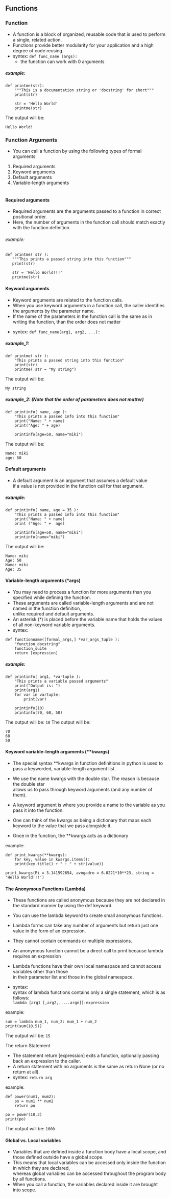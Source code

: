## Functions

### Function
- A function is a block of organized, reusable code that is used to perform a single, related action. 
- Functions provide better modularity for your application and a high degree of code reusing.
- syntex: `def func_name (args):`<br>
  - the function can work with 0 arguments

##### example:
```
def printme(str):
	"""This is a documentation string or 'docstring' for short"""
	print(str)
			
	str = 'Hello World'
	printme(str)
```
The output will be:
```
Hello World!
```
	
### Function Arguments
- You can call a function by using the following types of formal arguments:

1. Required arguments<br>
2. Keyword arguments<br>
3. Default arguments<br>
4. Variable-length arguments<br><br>

#### Required arguments
- Required arguments are the arguments passed to a function in correct positional order.
- Here, the number of arguments in the function call should match exactly with the function definition.

###### example:	
```
def printme( str ):
   """This prints a passed string into this function"""
   print(str)
				
   str = 'Hello World!!!'
   printme(str)
```


#### Keyword arguments
  - Keyword arguments are related to the function calls.
  - When you use keyword arguments in a function call, the caller identifies the arguments by the parameter name.
  - If the name of the parameters in the function call is the same as in writing the function, than the order does not matter
*	syntex:	`def func_name(arg1, arg2, ...):`

##### example_1:
```
def printme( str ):
	"This prints a passed string into this function"
	print(str)
	printme( str = "My string")
```
The output will be: 
```
My string
```
	
##### example_2: (Note that the order of parameters does not matter)
```
def printinfo( name, age ):
	"This prints a passed info into this function"
	print("Name: " + name)
	print("Age: " + age)

	printinfo(age=50, name="miki")
```
The output will be:
```
Name: miki
age: 50
```


#### Default arguments
  - A default argument is an argument that assumes a default value<br>
  if a value is not provided in the function call for that argument.

##### example:
```
def printinfo( name, age = 35 ):
	"This prints a passed info into this function"
	print("Name: " + name)
	print ("Age: " +  age)

	printinfo(age=50, name="miki")
	printinfo(name="miki")
```
The output will be:
```
Name: miki
Age: 50
Name: miki
Age: 35
```

#### Variable-length arguments (*args)
  - You may need to process a function for more arguments than you specified while defining the function.
  - These arguments are called variable-length arguments and are not named in the function definition,<br>
	unlike required and default arguments.
- An asterisk (*) is placed before the variable name that holds the values of all non-keyword variable arguments.
- syntex:
```
def functionname([formal_args,] *var_args_tuple ):
	"function_docstring"
	function_suite
	return [expression]
```

##### example:
```
def printinfo( arg1, *vartuple ):
	"This prints a variable passed arguments"
	print("Output is: ")
	print(arg1)
	for var in vartuple:
		print(var)
		
	printinfo(10)
	printinfo(70, 60, 50)
```
The output will be: `10`
The output will be:
```
70
60
50
```

#### Keyword variable-length arguments (**kwargs)
- The special syntax **kwargs in function definitions in python is used to pass a keyworded, variable-length argument list.
- We use the name kwargs with the double star. The reason is because the double star<br>
allows us to pass through keyword arguments (and any number of them).

- A keyword argument is where you provide a name to the variable as you pass it into the function.
- One can think of the kwargs as being a dictionary that maps each keyword to the value that we pass alongside it. 
- Once in the function, the **kwargs acts as a dictionary

example:
```
def print_kwargs(**kwargs):
	for key, value in kwargs.items():
	print(key.title() + " : " + str(value))

print_kwargs(Pi = 3.141592654, avogadro = 6.0221*10**23, string = 'Hello World!!!')
```


#### The Anonymous Functions (Lambda)
- These functions are called anonymous because they are not declared in the standard manner by using the def keyword. 
- You can use the lambda keyword to create small anonymous functions.
- Lambda forms can take any number of arguments but return just one value in the form of an expression. 
- They cannot contain commands or multiple expressions.
- An anonymous function cannot be a direct call to print because lambda requires an expression

- Lambda functions have their own local namespace and cannot access variables other than those<br>
	in their parameter list and those in the global namespace.
	
- syntax:<br>syntax of lambda functions contains only a single statement, which is as follows:<br>
`lambda [arg1 [,arg2,.....argn]]:expression`

example:
```
sum = lambda num_1, num_2: num_1 + num_2
print(sum(10,5))
```
	
The output will be: `15`


The return Statement
- The statement return [expression] exits a function, optionally passing back an expression to the caller. 
- A return statement with no arguments is the same as return None (or no return at all).
- syntex: `return arg`

example:
```
def power(num1, num2):
	po = num1 ** num2
	return po
				
po = power(10,3)
print(po)
```
The output will be: `1000`


#### Global vs. Local variables
- Variables that are defined inside a function body have a local scope, and those defined outside have a global scope.
- This means that local variables can be accessed only inside the function in which they are declared,<br>
 whereas global variables can be accessed throughout the program body by all functions. 
- When you call a function, the variables declared inside it are brought into scope.
